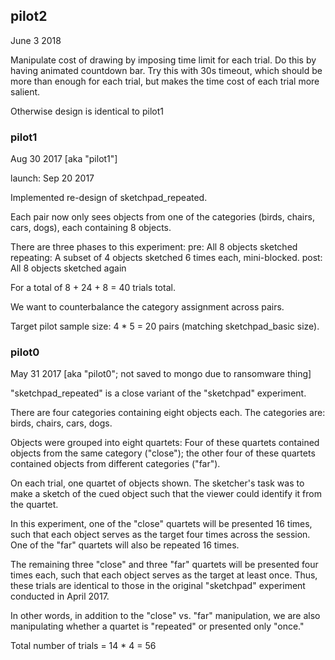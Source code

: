 ## pilot2

June 3 2018

Manipulate cost of drawing by imposing time limit for each trial. Do this by having animated countdown bar. Try this with 30s timeout, which should be more than enough for each trial, but makes the time cost of each trial more salient.  

Otherwise design is identical to pilot1


### pilot1

Aug 30 2017 [aka "pilot1"]

launch: Sep 20 2017

Implemented re-design of sketchpad_repeated.

Each pair now only sees objects from one of the categories (birds, chairs, cars, dogs), each containing 8 objects.

There are three phases to this experiment: pre: All 8 objects sketched repeating: A subset of 4 objects sketched 6 times each, mini-blocked. post: All 8 objects sketched again

For a total of 8 + 24 + 8 = 40 trials total.

We want to counterbalance the category assignment across pairs.

Target pilot sample size: 4 * 5 = 20 pairs (matching sketchpad_basic size).


### pilot0

May 31 2017 [aka "pilot0"; not saved to mongo due to ransomware thing]

"sketchpad_repeated" is a close variant of the "sketchpad" experiment.

There are four categories containing eight objects each. The categories are: birds, chairs, cars, dogs.

Objects were grouped into eight quartets: Four of these quartets contained objects from the same category ("close"); the other four of these quartets contained objects from different categories ("far").

On each trial, one quartet of objects shown. The sketcher's task was to make a sketch of the cued object such that the viewer could identify it from the quartet.

In this experiment, one of the "close" quartets will be presented 16 times, such that each object serves as the target four times across the session. One of the "far" quartets will also be repeated 16 times.

The remaining three "close" and three "far" quartets will be presented four times each, such that each object serves as the target at least once. Thus, these trials are identical to those in the original "sketchpad" experiment conducted in April 2017.

In other words, in addition to the "close" vs. "far" manipulation, we are also manipulating whether a quartet is "repeated" or presented only "once."

Total number of trials = 14 * 4 = 56
